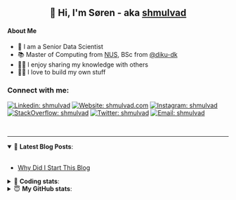 <h2 align="center">
	👋 Hi, I'm Søren - aka <a href="https://shmulvad.com">shmulvad</a>
</h2>

#### About Me
- 🤖 I am a Senior Data Scientist
- 📚 Master of Computing from [NUS], BSc from [@diku-dk]
- 👨‍🏫 I enjoy sharing my knowledge with others
- 👨‍💻 I love to build my own stuff

### Connect with me:

[![Linkedin: shmulvad](https://img.shields.io/badge/shmulvad-blue?style=flat&logo=Linkedin&logoColor=white)][linkedin]
[![Website: shmulvad.com](https://img.shields.io/badge/shmulvad.com-47CCCC?&style=flat&logo=Google-Chrome&logoColor=white)][website]
[![Instagram: shmulvad](https://img.shields.io/badge/-@shmulvad-purple?style=flat&logo=Instagram&logoColor=white)][instagram]
[![StackOverflow: shmulvad](https://img.shields.io/badge/shmulvad-FE7A16?style=flat&logo=stack-overflow&logoColor=white)][stackOverflow]
[![Twitter: shmulvad](https://img.shields.io/badge/@shmulvad-1ca0f1?style=flat&logo=twitter&logoColor=white)][twitter]
[![Email: shmulvad](https://img.shields.io/badge/shmulvad-D14836?style=flat&logo=gmail&logoColor=white)][mail]

<br />

---

<details open>
 <summary>📕 <b>Latest Blog Posts</b>: </summary>

<br>

<!-- BLOG-POST-LIST:START -->
- [Why Did I Start This Blog](https://shmulvad.com/blog/why-did-start-this-blog)
<!-- BLOG-POST-LIST:END -->

</details>

<!-- --- -->

<details>
 <summary>🤖 <b>Coding stats</b>: </summary>

<br>

NOTE: Doesn't track coding at work or work done in environments such as Jupyter Notebooks.

<!--START_SECTION:waka-->
![Code Time](http://img.shields.io/badge/Code%20Time-2%2C820%20hrs%201%20min-blue)

**I'm a Night 🦉** 

```text
🌞 Morning                528 commits         ██░░░░░░░░░░░░░░░░░░░░░░░   08.35 % 
🌆 Daytime                1681 commits        ███████░░░░░░░░░░░░░░░░░░   26.60 % 
🌃 Evening                2569 commits        ██████████░░░░░░░░░░░░░░░   40.65 % 
🌙 Night                  1542 commits        ██████░░░░░░░░░░░░░░░░░░░   24.40 % 
```


📊 **This Week I Spent My Time On** 

```text
💬 Programming Languages: 
Python                   9 hrs 43 mins       ████████████░░░░░░░░░░░░░   48.28 % 
C#                       2 hrs 54 mins       ████░░░░░░░░░░░░░░░░░░░░░   14.46 % 
Other                    2 hrs 48 mins       ███░░░░░░░░░░░░░░░░░░░░░░   13.95 % 
TypeScript               2 hrs 19 mins       ███░░░░░░░░░░░░░░░░░░░░░░   11.51 % 
Markdown                 46 mins             █░░░░░░░░░░░░░░░░░░░░░░░░   03.87 % 

🔥 Editors: 
VS Code                  17 hrs 14 mins      █████████████████████░░░░   85.61 % 
Zsh                      2 hrs 35 mins       ███░░░░░░░░░░░░░░░░░░░░░░   12.85 % 
Sublime Text             18 mins             ░░░░░░░░░░░░░░░░░░░░░░░░░   01.55 % 

🐱‍💻 Projects: 
km24-core                15 hrs 19 mins      ███████████████████░░░░░░   76.10 % 
global.assignment 2      2 hrs 25 mins       ███░░░░░░░░░░░░░░░░░░░░░░   12.00 % 
BunkerAssignment         1 hr 9 mins         █░░░░░░░░░░░░░░░░░░░░░░░░   05.71 % 
table-notifier           38 mins             █░░░░░░░░░░░░░░░░░░░░░░░░   03.21 % 
Unknown Project          18 mins             ░░░░░░░░░░░░░░░░░░░░░░░░░   01.55 % 
```


 Last Updated on 22/09/2024 18:45:57 UTC
<!--END_SECTION:waka-->

</details>

<!-- --- -->

<details>
 <summary>😇 <b>My GitHub stats</b>: </summary>

<br>

<img align="left" alt="shmulvad's Github Stats" src="https://github-readme-stats.vercel.app/api?username=shmulvad&show_icons=true&hide_border=true" />

</details>



[website]: https://shmulvad.com
[twitter]: https://twitter.com/shmulvad
[linkedin]: https://linkedin.com/in/shmulvad
[instagram]: https://instagram.com/shmulvad
[stackOverflow]: https://stackoverflow.com/users/9248793/shmulvad
[mail]: mailto:shmulvad@gmail.com
[@diku-dk]: https://github.com/diku-dk
[github]: https://github.com/shmulvad
[NUS]: https://www.nus.edu.sg
